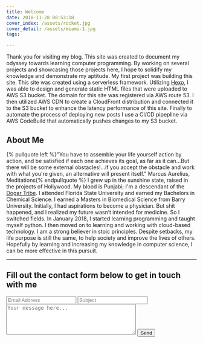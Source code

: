 ```yaml
---
title: Welcome
date: 2018-11-28 08:53:18
cover_index: /assets/rocket.jpg
cover_detail: /assets/miami-1.jpg
tags:

---
```


Thank you for visiting my blog. This site was created to document my odyssey towards learning computer programming. By working on several projects and showcasing those projects here, I hope to solidify my knowledge and demonstrate my aptitude. My first project was building this site. This site was created using a serverless framework. Utilizing [Hexo](https://hexo.io), I was able to design and generate static HTML files that were uploaded to AWS S3 bucket. The domain for this site was registered via AWS route 53. I then utilized AWS CDN to create a CloudFront distribution and connected it to the S3 bucket to enhance the latency performance of this site. Finally to automate the process of deploying new posts I use a CI/CD pipepline via AWS CodeBuild that automatically pushes changes to my S3 bucket.  

## About Me

{% pullquote left %}"You have to assemble your life yourself action by action, and be satisfied if each one achieves its goal, as far as it can...But there will be some external obstacles!...if you accept the obstacle and work with what you're given, an alternative will present itself." Marcus Aurelius, Meditations{% endpullquote %}
I grew up in the sunshine state, raised in the projects of Hollywood. My blood is Punjabi; I'm a descendant of the [Dogar Tribe](https://en.wikipedia.org/wiki/Dogar). I attended Florida State University and earned my Bachelors in Chemical Science. I earned a Masters in Biomedical Science from Barry University. Initially, I had aspirations to become a physician. But shit happened, and I realized my future wasn’t intended for medicine. So I switched fields. In January 2018, I started learning programming and taught myself python. I then moved on to learning and working with cloud-based technology. I am a strong believer in stoic principles. Despite setbacks, my life purpose is still the same, to help society and improve the lives of others. Hopefully by learning and increasing my knowledge in computer science, I can be more effective in this pursuit.

----------------

## Fill out the contact form below to get in touch with me
  <form method="POST" action="https://formspree.io/ahmadbilal16@gmail.com">
    <input type="text" name="email" placeholder="Email Address">
    <input type="text" name="subject" placeholder="Subject">
    <textarea rows="5" cols="40" name="message" placeholder="Your message here..."></textarea>
	<input type="hidden" name="_next" value="https://billyboyballin.com/contact" />
    <button type="submit">Send</button>
  </form>